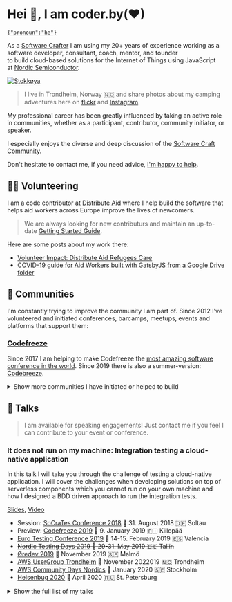 # Hei 👋, I am coder.by(♥)

[`{"pronoun":"he"}`](http://pronoun.is/he)

As a
[Software Crafter](https://coderbyheart.com/become-a-certified-software-craftsperson/)
I am using my 20+ years of experience working as a  
software developer, consultant, coach, mentor, and founder  
to build cloud-based solutions for the Internet of Things using JavaScript  
at [Nordic Semiconductor](https://www.nordicsemi.com/).

[![Stokkøya](https://live.staticflickr.com/65535/50180400301_5da8837da3_k_d.jpg)](https://www.flickr.com/photos/tacker)

> I live in Trondheim, Norway 🇳🇴 and share photos about my camping adventures
> here on [flickr](https://www.flickr.com/photos/tacker) and
> [Instagram](https://instagram.com/coderbyheart).

My professional career has been greatly influenced by taking an active role in
communities, whether as a participant, contributor, community initiator, or
speaker.

I especially enjoys the diverse and deep discussion of the
[Software Craft Community](https://softwerkskammer.org/).

Don't hesitate to contact me, if you need advice,
[I'm happy to help](https://twitter.com/coderbyheart/status/940636875794067456).

## 👨‍💻 Volunteering

I am a code contributor at [Distribute Aid](https://distributeaid.org) where I
help build the software that helps aid workers across Europe improve the lives
of newcomers.

> We are always looking for new contributurs and maintain an up-to-date
> [Getting Started Guide](https://www.notion.so/CONTRIBUTING-4ba5060441e44925b5e22aa674d4729e).

Here are some posts about my work there:

- [Volunteer Impact: Distribute Aid Refugees Care](https://www.designtocombatcovid19.com/blog/distribute-aid)
- [COVID-19 guide for Aid Workers built with GatsbyJS from a Google Drive folder](https://coderbyheart.com/covid-19-guide-for-aid-workers-built-with-gatsbyjs-from-a-google-drive/)

## 🤘 Communities

I'm constantly trying to improve the community I am part of. Since 2012 I've
volunteered and initiated conferences, barcamps, meetups, events and platforms
that support them:

### [Codefreeze](https://codefreeze.fi/)

Since 2017 I am helping to make Codefreeze the
[most amazing software conference in the world](https://coderbyheart.com/codefreeze-brings-the-magic-of-socrates-to-lapland/).
Since 2019 there is also a summer-version:
[Codebreeze](https://codebreeze.netlify.com/).

<details><summary>Show more communities I have initiated or helped to build</summary>
<p>

### BarCamps

**[BarCamp RheinMain](https://barcamp-rheinmain.de)**

From 2013 to 2016 I was in charge of the homepage and ran the registration and
the check-in during the event and developed a custom event management software
which enables participants to complete the check-in within a few seconds.

**[Leancamp Frankfurt](http://www.leancamp.net/frankfurt.html)**

In 2016 I helped to organize two LeanCamp events in Frankfurt.

**[Augenhöhe Camp](http://augenhoehe-camp.de/)**

In 2016 I helped organize the Augenhöhe Camp Frankfurt.

### Meetups

**#techleadsffm**

In 2015 I initated an invite only breakfast club for tech-leads in the RheinMain
area called #techleadsffm. We are currently 20 members and meeting roughly every
month.

**[Webmontag Offenbach](http://wemoof.github.io/www-jekyll/)**

This event was born out of the idea that the digital scene in my hometown
Offenbach needed its own place to connect. From 2013 to 2015 I organized and
hosted 12 events, which were inspired by
[Frankfurt's Webmontag](https://wmfra.de/).

**[Founders table Frankfurt/RheinMain](https://www.meetup.com/de-DE/Grunderstammtisch-Founders-Table-FrankfurtRheinMain/)**

In 2012 I co-founded the founders table Frankfurt/RheinMain to provide a
continuous meeting point for the start-ups and future founders in our region
which I co-organized until 2013. It's still active and the biggest meetup group
in the region.

**[Webmontag Frankfurt](https://wmfra.de/)**

Once in a while I helped with the check-in at one of Frankfurt's oldest tech
events.

**[Python Usergroup RheinMain](https://www.meetup.com/de-DE/Python-User-Group-Rhein-Main/)**

I initated the Python Usergroup RheinMain (PyUGRM) in 2012 and organized 7
events until 2013. It is still active until today.

### Events

**[RheinMain Tech Cabal](https://github.com/coderbyheart/blog/blob/gh-pages/rheinmain-tech-cabal.md)**

In 2017 I organized and hosted an invite-only event for tech people that aims to
provide a safe space to engage in deep conversations.

**[Gründerboutique](https://twitter.com/grndrbtq)**

In 2013 I co-organized two invite only startup events, where 15 people worked on
startup ideas.

**Startup Weekend RheinMain 2014**

At the second Startup Weekend in the RheinMain region I helped the teams as a
coach and supported them throughout the weekend to create an compelling pitch
for their ideas.

**[TEDx RheinMain](http://hello.tedxrheinmain.de/)**

In 2012 and 2013 I helped organize the TEDxRheinMain. My role included
on-location event registration and general support.

### Platforms

**[#RheinMainRocks](https://t.co/U5I9KmGd27)**

A _hashtag_ where a lot of the activities that happen are shared. I did create
the [@rmrocksco](https://twitter.com/rmrocksco) and build tools which
automatically curate its tweets. I also ran a
[crowd-funding campaing to print stickers](https://coderbyheart.com/rheinmainrocks-sticker/)
which were distributed at events in the region.

**[UGRM](https://github.com/rheinmainrocks/ugrm-data)**

A website that collected information and events of technology usergroups in
RheinMain. The data was managed through pull-requests by the community itself.
The project was discontinued in 2017 since Meetup has become the defacto
standard for usergroups.

</p>
</details>

## 💬 Talks

> I am available for speaking engagements! Just contact me if you feel I can
> contribute to your event or conference.

### It does not run on my machine: Integration testing a cloud-native application

In this talk I will take you through the challenge of testing a cloud-native
application. I will cover the challenges when developing solutions on top of
serverless components which you cannot run on your own machine and how I
designed a BDD driven approach to run the integration tests.

[Slides](https://docs.google.com/presentation/d/1Vlzwqw0siIK-2IL0MjahFUvnuHFDf9NqFQr95mG_tEI/edit?usp=sharing),
[Video](https://youtu.be/yt7oJ-To4kI)

- Session: [SoCraTes Conference 2018](https://www.socrates-conference.de/)
  📅 31. August 2018 🇩🇪 Soltau
- Preview: [Codefreeze 2019](https://codefreeze.fi/) 📅 9. January 2019 🇫🇮
  Kiilopää
- [Euro Testing Conference 2019](https://europeantestingconference.eu/2019/topics/#markus-tacker)
  📅 14-15. February 2019 🇪🇸 Valencia
- ~~[Nordic Testing Days 2019](https://nordictestingdays.eu/events/tracks/it-does-not-run-my-machine-integration-testing-cloud-native-application)
  📅 29-31. May 2019 🇪🇪 Tallin~~
- [Øredev 2019](http://oredev.org/) 📅 November 2019 🇸🇪 Malmö
- [AWS UserGroup Trondheim](https://www.meetup.com/de-DE/AWS-User-Group-Trondheim/events/265747804/)
  📅 November 2022019 🇳🇴 Trondheim
- [AWS Community Days Nordics](https://awscommunitynordics.org/communityday/) 📅
  January 2020 🇸🇪 Stockholm
- [Heisenbug 2020](https://heisenbug.ru/en/) 📅 April 2020 🇷🇺 St. Petersburg

<details><summary>Show the full list of my talks</summary>
<p>

### About: Call for Papers

Lightning talk about how conference call for papers work.

[Slides](https://docs.google.com/presentation/d/1Jmsf7aU2saJBzrWMCFrtxfiofWOSvS62BKKMRLDhb_Q/edit?usp=sharing),
[Video](https://www.youtube.com/watch?v=jzqCzGXT7hw)

- [Global Diversity CFP Day](https://www.globaldiversitycfpday.com/events/169)
  📅 2. March 2019 🇩🇪 Frankfurt

### Prototyping products for the Internet of Things using JavaScript

In 2018 we will see a big change in the IoT landscape: based on LTE-m devices
can connect to the internet over long distances and will be running off
batteries for years. Learn about the principles and protocols involved and how
to leverage JavaScript down to the hardware to build your own solution.

[Blog post](/prototyping-products-for-the-internet-of-things-using-javascript) ·
[Slides](https://docs.google.com/presentation/d/1E1PcSo463K_1uQTKYZ6IDgOwEwaxrirpTYMvgiL0as4/edit?usp=sharing)
· [Video](https://www.youtube.com/watch?v=HpNv8Ahb2MU)

- [AWS UserGroup](https://www.meetup.com/de-DE/AWS-User-Group-Trondheim/events/249419495/)
  📅 15. May 2018 🇳🇴 Trondheim ·
  [Slides](https://docs.google.com/presentation/d/1KJ34Tjs1-6hFrJKdHwERUQr_x8vTpDbBv7Ps6MKbm-c/edit?usp=sharing)
- [J On the Beach](https://jonthebeach.com/) 📅 23-25. May 2018 🇪🇸 Málaga ·
  [Slides](https://docs.google.com/presentation/d/1vMFDSY8kn52SxnC_iEUcmJ7SJY8jpfi__oAulxE-uvQ/edit?usp=sharing),
  [Video of Q&A](https://coderbyheart.com/jotb2018-interview)
- [NDC { Oslo }](https://ndcoslo.com/speaker/markus-tacker/) 📅 11-15. June 2018
  🇳🇴 Oslo ·
  [Slides](https://docs.google.com/presentation/d/1cqPLtr5r8eP4GcPPBLDb46UOjHU6xH8UMCZx5pAHa0c/edit?usp=sharing)
- [code.talks](https://www.codetalks.de/#talk-181) 📅 19. October 2018 🇩🇪
  Hamburg ·
  [Slides](https://docs.google.com/presentation/d/1E1PcSo463K_1uQTKYZ6IDgOwEwaxrirpTYMvgiL0as4/edit?usp=sharing),
  [Video](https://www.youtube.com/watch?v=HpNv8Ahb2MU)

### What is the best backend language

Panel at code.talks Hamburg.

[Blog post](/backend-languages-panel-at-code-talks-hamburg-2018/) ·
[Video](https://www.youtube.com/watch?v=7n3ROn3yABY)

- [code.talks](https://www.codetalks.de/#talk-181) 📅 October 19th 2018 🇩🇪
  Hamburg

### Motivating developers with purposeful work

I work at a company where we decide on our own, when how and on what we work; I
have full control over my life. We believe that working in a so-called network
organization, without central leadership, is the only sensible and sustainable
way to run a business. But what does that mean for managers if you no longer can
assign work to your team? New skills are required and in this talk I want to
give a glimpse into the future of tech-leadership and what is need from you to
build a joyful workplace for team.

[Slides](https://docs.google.com/presentation/d/1h9JkH7vF_w_s37DTu4iMImKvHxZletoKDoniTe1r4cI/edit?usp=sharing)
· [Video](https://www.youtube.com/watch?v=ycE_1uwlE-M&t=2m59s)

- [Topconf Linz 2017](http://topconf.com/linz-2017/trackevent/motivating-developers-with-purposeful-work/ "Topconf Software Conferences are premier international software conference designed for Developers, Product owners / managers, Architects, Project Managers, Methods- and Process-Experts.")
  📅 2. March 2017 🇦🇹 Linz

### TDD vs. Velocity: Testing for start-ups and other organizations with fast innovation cycles

These days, when every new project is a start-up, we need to run software that
is both robust (because there are customers already using it) and open for
change (because we are constantly adding new features). This provides a
challenge for applying TDD.

[Slides](https://docs.google.com/presentation/d/1syRztRCV8BeF9p1vAHy6AepvNUa1n2hUUBRskbqx_3k/edit)

- [Tradebyte /dev/night](https://dev-night.io/ "/dev/night - Meetup für Entwickler")
  📅 May 16th 2017 🇩🇪 Ansbach
- **[Developer Camp 2017](https://developercamp.io/)** 📅 17. May 2017 🇩🇪
  Nürnberg

### 5 years CTOing: sharing the good and the bad

Sharing my experiences working for 5 years as the CTO for DeinBus.de, dotHIV,
Fintura, and Resourceful Humans.

[Slides](https://docs.google.com/presentation/d/14Q6FQUg2YNkFINWAMSHyKKP1-h11kQ51dc9r_j70PAQ/edit)

- **[Developer Camp 2017](https://developercamp.io/)** 📅 17. May 2017 🇩🇪
  Nürnberg

### Tools + Tipps für Freelancer und Selbständige

- [Donnerstalk im Heimathafen](https://www.facebook.com/events/628000664046095)
  📅 February 2nd 2017 🇩🇪 Wiesbaden

### There is no half-remote team

Having remotes on the team enables you to hire for talent and not for
availability. From my recent positions I learned that it is critical to encode
remote work in every team members work habits-even if they are working on
location. This talk highlights the issues that arise when teams or not
co-located and how to deal with them.

[Slides](https://docs.google.com/presentation/d/1wOsTthhK1rgmSYl6ZChHzSTD3hkMjmlkfZKnlgQtU94/edit)
· [Video](https://www.youtube.com/watch?v=wxpZZN01VKY)  
German version:
[Slides](https://docs.google.com/presentation/d/1ucg24JaR8IEz4HCNrd9TRRq6lY8g3kU17pwuaqkPihE/edit)
· [Video](https://www.youtube.com/watch?v=ZO2bYPOlhf8)

- [TopConf Linz](http://topconf.com/linz-2016/trackevent/there-is-no-half-remote-team/)
  📅 2. February 2016 🇦🇹 Linz
- [Webmontag Frankfurt](http://wmfra.de/) 📅 11. January 2016 🇩🇪 Frankfurt
- [WJ Frankfurt](http://www.wj-frankfurt.de/?module=*termin&id=10210 "Wirtschaftsjunioren bei der IHK Frankfurt am Main e.V.")
  📅 10. May 2017 📅 Frankfurt

### Automating library releases and dependency management in JavaScript

This talk will walk through all the packages and services necessary to automate
dependency management in your JavaScript project. Added bonus: you will lear how
to automate the release of your libraries, too!

[Slides](https://docs.google.com/presentation/d/1RkvHqO80KTH-udkOvnKHd8qc3MBIzc6DC62EYlcXciA/edit)

- [Developer Camp 2017](https://developercamp.io/) 📅 17. May 2017 🇩🇪 Nürnberg
- [FrankfurtJS](http://www.meetup.com/de-DE/FrankfurtJS/ "FrankfurtJS is a JavaScript, HTML5 and NodeJS user group in Frankfurt currently organized by Kahlil Lechelt, Jo Meenen and Eugene Terehov."),
  [#10](http://www.meetup.com/de-DE/FrankfurtJS/events/233554467/) 📅 12.
  October 2016 🇩🇪 Frankfurt
- [JS CraftCamp](http://jscraftcamp.org/ "A BarCamp about JavaScript and Software Craftsmanship")
  📅 October 8th 2016 🇩🇪 München
- [SoCraTes 2016](https://www.socrates-conference.de/ "International Software Craftsmanship and Testing Conference in Germany")
  📅 25. August 2016 🇩🇪 Soltau
- [Entwicklertag Frankfurt](https://entwicklertag.de/frankfurt/2016/bdd-end-end-browser-testing-mit-nodejs)
  📅 10. March 2016 🇩🇪 Frankfurt

### Keynote: Wie man ein Top-Down Unternehmen in eine Netzwerk-Organisation wandelt (German)

This talk dives into the Resourceful Human way of transforming a hierarchical
organization of followers into a network of entrepreneurs.

[Slides](https://drive.google.com/open?id=0B-LQs0Ik2hPpeXpKZ0M1cFcxc0U)

- [HR Inside Summit 2016](http://hrsummit.at/ "Der größte HR Event Österreichs. HR-Fachkongress und Messe in einem Event. Wissenstransfer - Networking – Entertainment")
  📅 13. October 2016 🇦🇹 Vienna

### Introducing: Prototype Fund

This talk introduces the [Prototype Fund](http://prototypefund.de/), the
incubator for open source and civic hacking projects by
[betterplace lab](http://www.betterplace-lab.org/en/ "betterplace lab is a digital-social think-tank in Berlin."),
[Open Knowledge Foundation Deutschland](https://okfn.de/en/ "The Open Knowledge Foundation Germany is a nonprofit organization that advocates open knowledge, open data, transparency, and civil participation.")

[Slides](https://docs.google.com/presentation/d/11n3lDTEqAf6p-U2lQaSdtgjTpAhrDk8qtiIg_qH21kE/edit?usp=sharing)

- [Webmontag Frankfurt](http://wmfra.de/ "Der Webmontag Frankfurt ist eine Veranstaltungsreihe zu Gesellschaft und Technik mit spannenden Vorträgen aus IT, Marketing/PR, Wissenschaft und Kultur. Angetrieben von den Möglichkeiten des Internets findet sich die Rhein-Main-Netzgemeinde rund um das Themenfeld der digitalen Transformation zusammen."),
  [#80: „Classic”](https://www.xing.com/events/webmontag-frankfurt-80-classic-1684249 "Der Webmontag Frankfurt ist eine Veranstaltungsreihe zu Gesellschaft und Technik mit spannenden Vorträgen aus IT, Marketing/PR, Wissenschaft und Kultur. Angetrieben von den Möglichkeiten des Internets findet sich die Rhein-Main-Netzgemeinde rund um das Themenfeld der digitalen Transformation zusammen.")
  📅 11. July 2016 🇩🇪 Frankfurt

### Was Startups von Konzernen lernen können (German)

This talk summarizes some of the aspects that big corporations can learn from
startups.

[Slides](https://drive.google.com/open?id=19r-8sRswqTx54mFMERtgAkr2-IXFsOsj2Asvw-o1YEU)
· [Video](https://www.youtube.com/watch?v=c8tx35r7-44)

[Webmontag Frankfurt](https://www.xing.com/events/webmontag-frankfurt-79-startup-1675857)
📅 2. May 2016 🇩🇪 Frankfurt

### ART Expert Talk: Agil Arbeiten in verteilten Teams (German)

Insights into how distributed teams can work effectively.

[Slides](https://docs.google.com/presentation/d/1q0PcMZbVJ4QsgEIvPFZ6xwEWA3P-s6qaYMvW30BA0yU/edit)

- [DB Systel Agile Round Table](http://digitalspirit.dbsystel.de/mit-agilitaet-gemeinsam-zu-besserer-software/)
  📅 28. May 2016 🇩🇪 Frankfurt

### Node.js / CQRS / ES / Redis app architecture showcase

Session at [unKonf Mannheim](https://www.unkonf.de/) about an architecture built
on top of event-source (ES/CQRS) using Node.js and Redis.

- [unKonf Mannheim](https://www.unkonf.de/) 📅 16. April 2016 🇩🇪 Mannheim

### Using make in frontend projects

Session at [unKonf Mannheim](https://www.unkonf.de/) about why you don't need
Gulp or Grunt.

[Example](https://github.com/ResourcefulHumans/graph-demo/blob/9b35bca0798594249091ffd3d4434e6b1628bac8/Makefile)

- [unKonf Mannheim](https://www.unkonf.de/) 📅 16. April 2016 🇩🇪 Mannheim

### Code is not poetry

A (very opinionated) talk about why software developers are merely glorified
plumbers.

[Slides](https://drive.google.com/open?id=1qgluNt7gsR9ulgaJl4YP5SFIuRJydMWKGVgTBXH6mj4)  
German version:
[Slides](https://docs.google.com/presentation/d/15pjuzV6sG14bnGwRd3PuwYLrOyu0uVEllTj7emhTvUg/edit)
· [Video](https://www.youtube.com/watch?v=_Tzrc9mh37U)

- [Webmontag Frankfurt](http://wmfra.de/) 📅 8. June 2015 🇩🇪 Frankfurt
- [Technical Summit 2016](https://www.microsoft.com/germany/technical-summit/default.aspx "The larges German Microsoft Conference for developers and IT professionals.")
  📅 6. December 2016 🇩🇪 Darmstadt

### Software Development Process at Fintura

How we build software at Fintura.

[Slides](https://docs.google.com/presentation/d/1UKDy9MMkLq08XRHNPiB8OrYD3zLWwmBulb9K5dU6Hsc/edit?usp=sharing)

- [Coding Night Frankfurt](http://www.meetup.com/de-DE/Coding-Night-Frankfurt/)
  📅 17. July 2015 🇩🇪 Frankfurt

### Tech Stack at Fintura

How we run software at Fintura.

[Slides](https://docs.google.com/presentation/d/11GgGze02kaFlJVBWJtv-GeWAB8MfppG4GkT55EBeQTg/edit)

- [Coding Night Frankfurt](http://www.meetup.com/de-DE/Coding-Night-Frankfurt/)
  📅 17. June 2015 🇩🇪 Frankfurt

### Trello (German)

A talk about the best project management software on the planet.

[Slides](https://docs.google.com/presentation/d/14wTDlzPjKTu5h5hOHGTWj8VEhvQOnZBDCvwCqaKgUag/edit)
· [Video](https://www.youtube.com/watch?v=DV0SC01R9kc)

- [Webmontag Offenbach](http://wemoof.de/) 📅 27. February 2014 🇩🇪 Offenbach

### #futureofwork in the wild (German)

A talk about great examples of non-traditional organization concepts.

[Slides](https://docs.google.com/presentation/d/19pEr71BmekzbN5D67K2lOvmuHUlV_0_9g4gMgu-OWjw/edit)

- [Agiler Stammtisch FFM](http://asffm.blogspot.de/) 📅 2. April 2014 🇩🇪
  Frankfurt

### dotHIV (German)

Introducing the dotHIV initiative.

[Slides](https://docs.google.com/presentation/d/1SzhOkZYPlX4qomxdCCm1MHZgdcsU8kl8zdkZRsqbnX4/edit)
· [Video](https://www.youtube.com/watch?v=h36BGbdYfzs)

- [Webmontag Frankfurt](http://wmfra.de/) 📅 10. November 2014 🇩🇪 Frankfurt

.riesengeschäft und .geldmacherei? (German)

Wie der @dotHIV e.V. den #newgTLDs ihre Daseinsberechtigung gibt

[Slides](https://docs.google.com/presentation/d/1CDblqJHUc3piD9VOpOWwWBf28tXJWCmoAefOcMUow7I/edit)

- [Webmontag Offenbach](http://wemoof.de/) 📅 24. August 2014 🇩🇪 Frankfurt

### Cloud Worker (German)

[Slides](https://docs.google.com/presentation/d/1BI_3-ua0IVl4P4dakHB4hXzn9h3wmVJHw0hZ5SO_hMo/edit)

- [Donnerstalk im Heimathafen](http://heimathafen-wiesbaden.de/) 📅 4. April
  2013 🇩🇪Wiesbaden

**Update January 2020:** I've revisisted this talk
[here](https://twitter.com/coderbyheart/status/1212874457964064768).

### Mein Traum - Mein Startup (German)

[Slides](https://docs.google.com/presentation/d/1PEo6dQbTyloN_v-XxxOLK1j4pHjE8n8eDAqI36Prlqw/edit)

- [Hochschule RheinMain](https://www.hs-rm.de/) 📅 15. May 2013 🇩🇪Wiesbaden

### Warum Offenbach einen Webmontag braucht (German)

[Slides](https://docs.google.com/presentation/d/1uYe0LAyZ5ujMCvMv0PyM090KE6ubz7Jz2lF_pXXguPQ/edit)
· [Video](https://www.youtube.com/watch?v=fHV7ur7JUxQ)

- [Webmontag Offenbach](http://wemoof.de/) 📅 13. May 2013 🇩🇪 Offenbach

### #ugrm – UserGroups RheinMain. Ein Überblick über die Szene (German)

An overview over tech tech meetup scene in the RheinMain region.

- [Webmontag Frankfurt](http://wmfra.de/) 📅 8. April 2013 🇩🇪 Frankfurt

### Coworking Szene RheinMain (German)

Highlighting the coworking initiatives in the region.

[Slides](https://docs.google.com/presentation/d/1eHVyhQPE4drzoSlY0rRqPD1w5wddF0MJNMqTL3Fh-cA/edit)

- [Webmontag Frankfurt](http://wmfra.de/) 📅 12. November 2012 🇩🇪 Frankfurt

### RESTful APIs mit Django (German)

How to build RESTful APIs using the Python-based Django framework.

[Slides](https://docs.google.com/presentation/d/1AK_sn88E1hIX0FQmgzjd8XFBR7i32b1JgsPQt1b1B8w/edit)

- [Python UserGroup RheinMain](http://pyugrm.de/) 📅 18. July 2012 🇩🇪 Frankfurt

</p>
</details>
